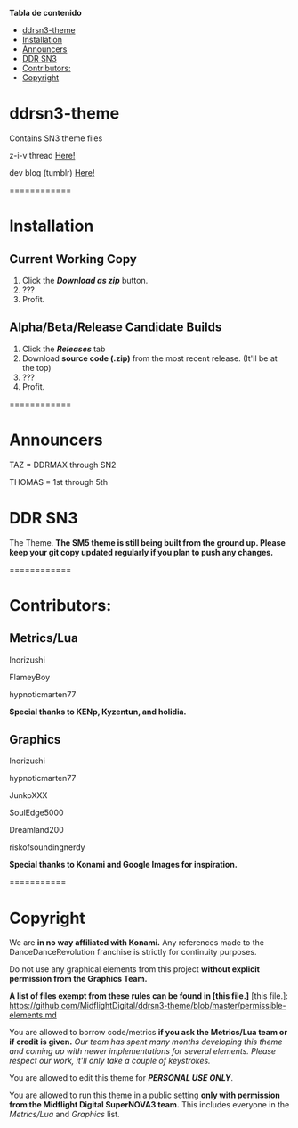 <!-- Tabla de contendio en Markdown -->
**Tabla de contenido**
 * [ddrsn3-theme](#ddrsn3-theme)
 * [Installation](#installation)
 * [Announcers](#announcers)
 * [DDR SN3](#ddr-sn3)
 * [Contributors:](#contributors)
 * [Copyright](#copyright)

 ddrsn3-theme
============
Contains SN3 theme files

z-i-v thread [Here!](https://zenius-i-vanisher.com/v5.2/thread?threadid=7660)

dev blog (tumblr) [Here!](http://sn3next.tumblr.com)

============

Installation
============
Current Working Copy
--
1. Click the ***Download as zip*** button.
2. ???
3. Profit.

Alpha/Beta/Release Candidate Builds
--
1. Click the ***Releases*** tab
2. Download **source code (.zip)** from the most recent release. (It'll be at the top)
3. ???
4. Profit.

============

Announcers
============
TAZ = DDRMAX through SN2

THOMAS = 1st through 5th

DDR SN3
============
The Theme.
**The SM5 theme is still being built from the ground up. Please keep your git copy updated regularly if you plan to push any changes.**

============

Contributors:
============

Metrics/Lua
--
Inorizushi

FlameyBoy

hypnoticmarten77

**Special thanks to KENp, Kyzentun, and holidia.**

Graphics
--
Inorizushi

hypnoticmarten77

JunkoXXX

SoulEdge5000

Dreamland200

riskofsoundingnerdy

**Special thanks to Konami and Google Images for inspiration.**

===========

Copyright
============
We are **in no way affiliated with Konami.** Any references made to the DanceDanceRevolution franchise is strictly for continuity purposes. 

Do not use any graphical elements from this project **without explicit permission from the Graphics Team.**

**A list of files exempt from these rules can be found in [this file.]**
[this file.]: https://github.com/MidflightDigital/ddrsn3-theme/blob/master/permissible-elements.md

You are allowed to borrow code/metrics **if you ask the Metrics/Lua team or if credit is given.** *Our team has spent many months developing this theme and coming up with newer implementations for several elements. Please respect our work, it'll only take a couple of keystrokes.*

You are allowed to edit this theme for ***PERSONAL USE ONLY***. 

You are allowed to run this theme in a public setting **only with permission from the Midflight Digital SuperNOVA3 team.** This includes everyone in the *Metrics/Lua* and *Graphics* list.